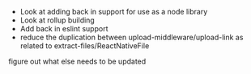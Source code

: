 * Look at adding back in support for use as a node library
* Look at rollup building
* Add back in eslint support
* reduce the duplication between upload-middleware/upload-link as related to extract-files/ReactNativeFile

figure out what else needs to be updated
